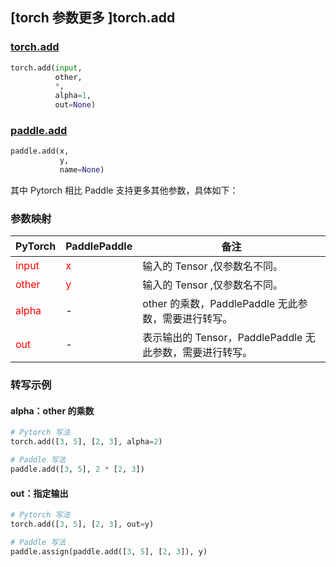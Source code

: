 ## [torch 参数更多 ]torch.add

### [torch.add](https://pytorch.org/docs/stable/generated/torch.add.html?highlight=torch+add#torch.add)

```python
torch.add(input,
          other,
          *,
          alpha=1,
          out=None)
```

### [paddle.add](https://www.paddlepaddle.org.cn/documentation/docs/zh/api/paddle/add_cn.html#add)

```python
paddle.add(x,
           y,
           name=None)
```

其中 Pytorch 相比 Paddle 支持更多其他参数，具体如下：

### 参数映射
| PyTorch       | PaddlePaddle | 备注                                                   |
| ------------- | ------------ | ------------------------------------------------------ |
| <font color='red'> input </font>         | <font color='red'> x </font>           | 输入的 Tensor ,仅参数名不同。                                     |
| <font color='red'> other </font>         | <font color='red'> y </font>            | 输入的 Tensor ,仅参数名不同。                                     |
| <font color='red'> alpha </font>        | -            | other 的乘数，PaddlePaddle 无此参数，需要进行转写。                   |
| <font color='red'> out </font>           | -            | 表示输出的 Tensor，PaddlePaddle 无此参数，需要进行转写。               |


### 转写示例
#### alpha：other 的乘数
```python
# Pytorch 写法
torch.add([3, 5], [2, 3], alpha=2)

# Paddle 写法
paddle.add([3, 5], 2 * [2, 3])
```

#### out：指定输出
```python
# Pytorch 写法
torch.add([3, 5], [2, 3], out=y)

# Paddle 写法
paddle.assign(paddle.add([3, 5], [2, 3]), y)
```

